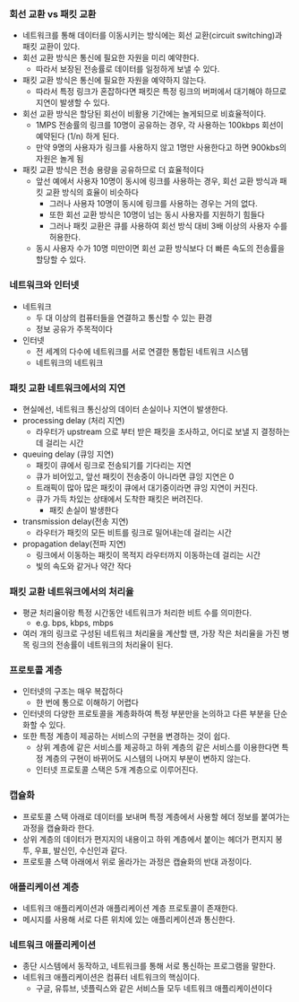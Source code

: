 ### 회선 교환 vs 패킷 교환

- 네트워크를 통해 데이터를 이동시키는 방식에는 회선 교환(circuit switching)과 패킷 교환이 있다.
- 회선 교환 방식은 통신에 필요한 자원을 미리 예약한다.
    - 따라서 보장된 전송률로 데이터를 일정하게 보낼 수 있다.
- 패킷 교환 방식은 통신에 필요한 자원을 예약하지 않는다.
    - 따라서 특정 링크가 혼잡하다면 패킷은 특정 링크의 버퍼에서 대기해야 하므로 지연이 발생할 수 있다.
- 회선 교환 방식은 할당된 회선이 비활용 기간에는 놀게되므로 비효율적이다.
    - 1MPS 전송률의 링크를 10명이 공유하는 경우, 각 사용하는 100kbps 회선이 예약된다 (1/n) 하게 된다.
    - 만약 9명의 사용자가 링크를 사용하지 않고 1명만 사용한다고 하면 900kbs의 자원은 놀게 됨
- 패킷 교환 방식은 전송 용량을 공유하므로 더 효율적이다
    - 앞선 예에서 사용자 10명이 동시에 링크를 사용하는 경우, 회선 교환 방식과 패킷 교환 방식의 효율이 비슷하다
        - 그러나 사용자 10명이 동시에 링크를 사용하는 경우는 거의 없다.
        - 또한 회선 교환 방식은 10명이 넘는 동시 사용자를 지원하기 힘들다
        - 그러나 패킷 교환은 큐를 사용하여 회선 방식 대비 3배 이상의 사용자 수를 허용한다.
    - 동시 사용자 수가 10명 미만이면 회선 교환 방식보다 더 빠른 속도의 전송률을 할당할 수 있다.

### 네트워크와 인터넷

- 네트워크
    - 두 대 이상의 컴퓨터들을 연결하고 통신할 수 있는 환경
    - 정보 공유가 주목적이다
- 인터넷
    - 전 세계의 다수에 네트워크를 서로 연결한 통합된 네트워크 시스템
    - 네트워크의 네트워크

### 패킷 교환 네트워크에서의 지연

- 현실에선, 네트워크 통신상의 데이터 손실이나 지연이 발생한다.
- processing delay (처리 지연)
    - 라우터가 upstream 으로 부터 받은 패킷을 조사하고, 어디로 보낼 지 결정하는 데 걸리는 시간
- queuing delay (큐잉 지연)
    - 패킷이 큐에서 링크로 전송되기를 기다리는 지연
    - 큐가 비어있고, 앞선 패킷이 전송중이 아니라면 큐잉 지연은 0
    - 트래픽이 많아 많은 패킷이 큐에서 대기중이라면 큐잉 지연이 커진다.
    - 큐가 가득 차있는 상태에서 도착한 패킷은 버려진다.
        - 패킷 손실이 발생한다
- transmission delay(전송 지연)
    - 라우터가 패킷의 모든 비트를 링크로 밀어내는데 걸리는 시간
- propagation delay(전파 지연)
    - 링크에서 이동하는 패킷이 목적지 라우터까지 이동하는데 걸리는 시간
    - 빛의 속도와 같거나 약간 작다

### 패킷 교환 네트워크에서의 처리율

- 평균 처리율이랑 특정 시간동안 네트워크가 처리한 비트 수를 의미한다.
    - e.g. bps, kbps, mbps
- 여러 개의 링크로 구성된 네트워크 처리율을 계산할 땐, 가장 작은 처리율을 가진 병목 링크의 전송률이 네트워크의 처리율이 된다.

### 프로토콜 계층

- 인터넷의 구조는 매우 복잡하다
    - 한 번에 통으로 이해하기 어렵다
- 인터넷의 다양한 프로토콜을 계층화하여 특정 부분만을 논의하고 다른 부분을 단순화할 수 있다.
- 또한 특정 계층이 제공하는 서비스의 구현을 변경하는 것이 쉽다.
    - 상위 계층에 같은 서비스를 제공하고 하위 계층의 같은 서비스를 이용한다면 특정 계층의 구현이 바뀌어도 시스템의 나머지 부분이 변하지 않는다.
    - 인터넷 프로토콜 스택은 5개 계층으로 이루어진다.

### 캡슐화

- 프로토콜 스택 아래로 데이터를 보내며 특정 계층에서 사용할 헤더 정보를 붙여가는 과정을 캡슐화라 한다.
- 상위 계층의 데이터가 편지지의 내용이고 하위 계층에서 붙이는 헤더가 편지지 봉투, 우표, 발신인, 수신인과 같다.
- 프로토콜 스택 아래에서 위로 올라가는 과정은 캡슐화의 반대 과정이다.

### 애플리케이션 계층

- 네트워크 애플리케이션과 애플리케이션 계층 프로토콜이 존재한다.
- 메시지를 사용해 서로 다른 위치에 있는 애플리케이션과 통신한다.

### 네트워크 애플리케이션

- 종단 시스템에서 동작하고, 네트워크를 통해 서로 통신하는 프로그램을 말한다.
- 네트워크 애플리케이션은 컴퓨터 네트워크의 핵심이다.
    - 구글, 유튜브, 넷플릭스와 같은 서비스들 모두 네트워크 애플리케이션이다
